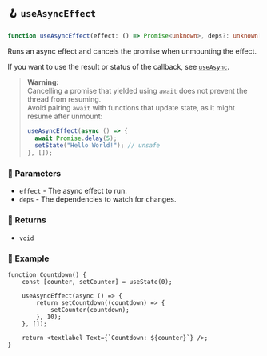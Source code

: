 ## 🪝 `useAsyncEffect`

```ts
function useAsyncEffect(effect: () => Promise<unknown>, deps?: unknown[]): void;
```

Runs an async effect and cancels the promise when unmounting the effect.

If you want to use the result or status of the callback, see [`useAsync`](../use-async).

> **Warning:**  
> Cancelling a promise that yielded using `await` does not prevent the thread from resuming.  
> Avoid pairing `await` with functions that update state, as it might resume after unmount:
>
> ```ts
> useAsyncEffect(async () => {
> 	await Promise.delay(5);
> 	setState("Hello World!"); // unsafe
> }, []);
> ```

### 📕 Parameters

-   `effect` - The async effect to run.
-   `deps` - The dependencies to watch for changes.

### 📗 Returns

-   `void`

### 📘 Example

```tsx
function Countdown() {
	const [counter, setCounter] = useState(0);

	useAsyncEffect(async () => {
		return setCountdown((countdown) => {
			setCounter(countdown);
		}, 10);
	}, []);

	return <textlabel Text={`Countdown: ${counter}`} />;
}
```
